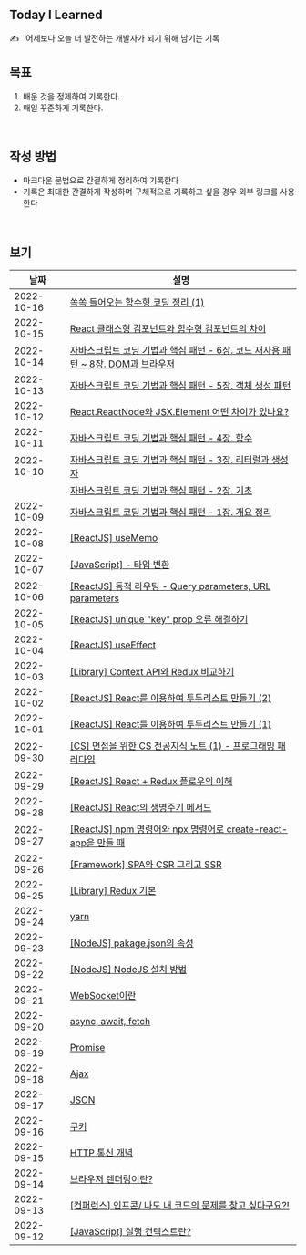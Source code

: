 ## Today I Learned
✍️ &nbsp;&nbsp;어제보다 오늘 더 발전하는 개발자가 되기 위해 남기는 기록
<br/>

## 목표
1. 배운 것을 정제하여 기록한다.
2. 매일 꾸준하게 기록한다.
<br/>

## 작성 방법
- 마크다운 문법으로 간결하게 정리하여 기록한다
- 기록은 최대한 간결하게 작성하며 구체적으로 기록하고 싶을 경우 외부 링크를 사용한다
<br/>

## 보기
| 날짜 | 설명 |
| --- | --- |
| 2022-10-16 | [쏙쏙 들어오는 함수형 코딩 정리 (1)](https://longtimehwang.notion.site/509ca09c32ab4fd189b6fad92ab1cee8)
| 2022-10-15 | [React 클래스형 컴포넌트와 함수형 컴포넌트의 차이](./Docs/Framework/ReactJS/ClassBasedComponentAndFunctionBasedComponent.md)
| 2022-10-14 | [자바스크립트 코딩 기법과 핵심 패턴 - 6장. 코드 재사용 패턴 ~ 8장. DOM과 브라우저](https://longtimehwang.notion.site/6-8-DOM-0db9fa041df04443b946df598519e49c) 
| 2022-10-13 | [자바스크립트 코딩 기법과 핵심 패턴 - 5장. 객체 생성 패턴](https://www.notion.so/longtimehwang/5-c8ca54d60e23489eb40f51f8420e6c12)
| 2022-10-12 | [React.ReactNode와 JSX.Element 어떤 차이가 있나요?](./Docs/Framework/ReactJS/ReactNodeAndJSXElement.md)
| 2022-10-11 | [자바스크립트 코딩 기법과 핵심 패턴 - 4장. 함수](https://longtimehwang.notion.site/4-bc2dfcdeeda0425ea8723fc3f2f6ad22)
| 2022-10-10 | [자바스크립트 코딩 기법과 핵심 패턴 - 3장. 리터럴과 생성자](https://longtimehwang.notion.site/3-df263e44340c40aea5050f447e25abdf)
|  | [자바스크립트 코딩 기법과 핵심 패턴 - 2장. 기초](https://longtimehwang.notion.site/2-e64335874fd045f3bec42d0ba76fd61f)
| 2022-10-09 | [자바스크립트 코딩 기법과 핵심 패턴 - 1장. 개요 정리](https://longtimehwang.notion.site/1-935d072f32674059b5f905790aabb286) 
| 2022-10-08 | [[ReactJS] useMemo](./Docs/Framework/ReactJS/useMemo.md)
| 2022-10-07 | [[JavaScript] - 타입 변환](./Docs/JavaScript/TypeChange.md)
| 2022-10-06 | [[ReactJS] 동적 라우팅 - Query parameters, URL parameters](./Docs/Framework/ReactJS/DynamicRouting.md) 
| 2022-10-05 | [[ReactJS] unique "key" prop 오류 해결하기](./Docs/Framework/ReactJS/ErrorKeyProp.md)
| 2022-10-04 | [[ReactJS] useEffect](./Docs/Framework/ReactJS/useEffect.md)
| 2022-10-03 | [[Library] Context API와 Redux 비교하기](./Docs/Library/ContextAPIandRedux.md)
| 2022-10-02 | [[ReactJS] React를 이용하여 투두리스트 만들기 (2)](https://longtimehwang.notion.site/React-e80477ec61724b71986baa99e309d0a2)
| 2022-10-01 | [[ReactJS] React를 이용하여 투두리스트 만들기 (1)](https://longtimehwang.notion.site/React-e80477ec61724b71986baa99e309d0a2)
| 2022-09-30 | [[CS] 면접을 위한 CS 전공지식 노트 (1) - 프로그래밍 패러다임](https://longtimehwang.notion.site/CS-1-0cc66ebce1f14ea890e4d56b403c820e)
| 2022-09-29 | [[ReactJS] React + Redux 플로우의 이해](https://longtimehwang.notion.site/React-Redux-aff1a3acc59d47d1826776bdd1a6fded)
| 2022-09-28 | [[ReactJS] React의 생명주기 메서드](./Docs/Framework/ReactJS/ReactLifeCycle.md)
| 2022-09-27 | [[ReactJS] npm 명령어와 npx 명령어로 create-react-app을 만들 때](https://www.notion.so/longtimehwang/npm-npx-create-react-app-ee2cb320a63549bb986aefb456a94eeb)
| 2022-09-26 | [[Framework] SPA와 CSR 그리고 SSR](./Docs/Framework/SPAandSSR.md)
| 2022-09-25 | [[Library] Redux 기본](./Docs/Library/ReduxBasic.md)
| 2022-09-24 | [yarn](./Docs/Tool/Yarn.md)
| 2022-09-23 | [[NodeJS] pakage.json의 속성](./Docs/Tool/NodeJS.md)
| 2022-09-22 | [[NodeJS]  NodeJS 설치 방법](./Docs/Tool/NodeJS.md)
| 2022-09-21 | [WebSocket이란](./Docs/Network/WebSocket.md)
| 2022-09-20 | [async, await, fetch](./Docs/Network/asyncAndAwait.md)
| 2022-09-19 | [Promise](./Docs/Network/Promise.md)
| 2022-09-18 | [Ajax](./Docs/Network/Ajax.md)
| 2022-09-17 | [JSON](./Docs/Network/JSON.md)
| 2022-09-16 | [쿠키](./Docs/Browser/Cookie.md)
| 2022-09-15 | [HTTP 통신 개념](./Docs/Network/HTTP.md)
| 2022-09-14 | [브라우저 렌더링이란?](./Docs/Browser/BrowserRendering.md)
| 2022-09-13 | [[컨퍼런스] 인프콘/ 나도 내 코드의 문제를 찾고 싶다구요?!](./Docs/ETC/InfConTesting.md)
| 2022-09-12 | [[JavaScript] 실행 컨텍스트란?](./Docs/JavaScript/ExecutionContext.md)
